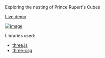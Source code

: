 Exploring the nesting of Prince Rupert's Cubes

[Live demo](https://timhutton.github.io/prince-ruperts-cubes)

[![image](https://user-images.githubusercontent.com/647092/178333673-5f24287d-9d75-46d2-8572-b2114a968f9c.png)](https://timhutton.github.io/prince-ruperts-cubes)

Libraries used:
- [three.js](https://threejs.org/)
- [three-csg](https://github.com/manthrax/THREE-CSGMesh)
